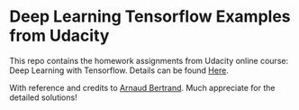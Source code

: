 # Deep Learning Tensorflow Examples from Udacity

This repo contains the homework assignments from Udacity online course: Deep Learning with Tensorflow. Details can be found [Here](https://www.udacity.com/course/deep-learning--ud730).

With reference and credits to [Arnaud Bertrand](https://github.com/Arn-O). Much appreciate for the detailed solutions!
